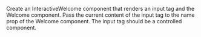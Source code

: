 Create an InteractiveWelcome component that renders an input tag and the Welcome component. Pass the current content of the input tag to the name prop of the Welcome component. The input tag should be a controlled component.
